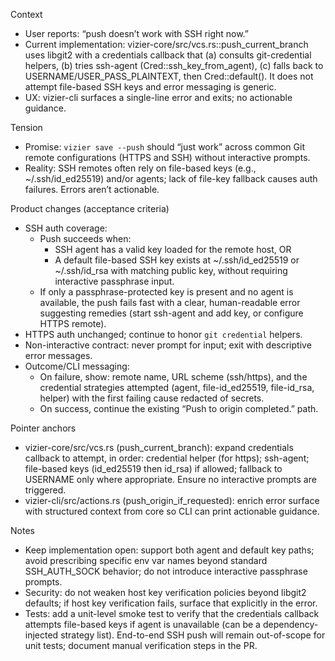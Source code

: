 Context
- User reports: “push doesn’t work with SSH right now.”
- Current implementation: vizier-core/src/vcs.rs::push_current_branch uses libgit2 with a credentials callback that (a) consults git-credential helpers, (b) tries ssh-agent (Cred::ssh_key_from_agent), (c) falls back to USERNAME/USER_PASS_PLAINTEXT, then Cred::default(). It does not attempt file-based SSH keys and error messaging is generic.
- UX: vizier-cli surfaces a single-line error and exits; no actionable guidance.

Tension
- Promise: `vizier save --push` should “just work” across common Git remote configurations (HTTPS and SSH) without interactive prompts.
- Reality: SSH remotes often rely on file-based keys (e.g., ~/.ssh/id_ed25519) and/or agents; lack of file-key fallback causes auth failures. Errors aren’t actionable.

Product changes (acceptance criteria)
- SSH auth coverage:
  - Push succeeds when:
    - SSH agent has a valid key loaded for the remote host, OR
    - A default file-based SSH key exists at ~/.ssh/id_ed25519 or ~/.ssh/id_rsa with matching public key, without requiring interactive passphrase input.
  - If only a passphrase-protected key is present and no agent is available, the push fails fast with a clear, human-readable error suggesting remedies (start ssh-agent and add key, or configure HTTPS remote).
- HTTPS auth unchanged; continue to honor `git credential` helpers.
- Non-interactive contract: never prompt for input; exit with descriptive error messages.
- Outcome/CLI messaging:
  - On failure, show: remote name, URL scheme (ssh/https), and the credential strategies attempted (agent, file-id_ed25519, file-id_rsa, helper) with the first failing cause redacted of secrets.
  - On success, continue the existing “Push to origin completed.” path.

Pointer anchors
- vizier-core/src/vcs.rs (push_current_branch): expand credentials callback to attempt, in order: credential helper (for https); ssh-agent; file-based keys (id_ed25519 then id_rsa) if allowed; fallback to USERNAME only where appropriate. Ensure no interactive prompts are triggered.
- vizier-cli/src/actions.rs (push_origin_if_requested): enrich error surface with structured context from core so CLI can print actionable guidance.

Notes
- Keep implementation open: support both agent and default key paths; avoid prescribing specific env var names beyond standard SSH_AUTH_SOCK behavior; do not introduce interactive passphrase prompts.
- Security: do not weaken host key verification policies beyond libgit2 defaults; if host key verification fails, surface that explicitly in the error.
- Tests: add a unit-level smoke test to verify that the credentials callback attempts file-based keys if agent is unavailable (can be a dependency-injected strategy list). End-to-end SSH push will remain out-of-scope for unit tests; document manual verification steps in the PR.

